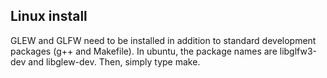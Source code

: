 ## Linux install

GLEW and GLFW need to be installed in addition to standard development packages (g++ and Makefile). In ubuntu, the package names are libglfw3-dev and libglew-dev.
Then, simply type make.
